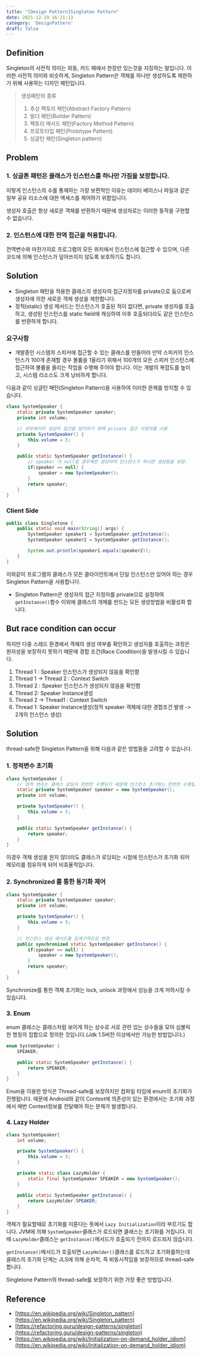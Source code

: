 ```yaml
---
title: "[Design Pattern]Singleton Pattern"
date: 2021-12-19 16:21:13
category: 'DesignPattern'
draft: false
---
```


## Definition
Singleton의 사전적 의미는 외동, 카드 패에서 한장만 있는것을 지칭하는 말입니다.
이러한 사전적 의미와 비슷하게, Singleton Pattern은 객체를 하나만 생성하도록 제한하기 위해 사용하는 디자인 패턴입니다.

>생성패턴의 종류
>1. 추상 팩토리 패턴(Abstract Factory Pattern)
>2. 빌더 패턴(Builder Pattern)
>3. 팩토리 메서드 패턴(Factory Method Pattern)
>4. 프로토타입 패턴(Prototype Pattern)
>5. 싱글턴 패턴(Singleton pattern)

## Problem

### 1. 싱글톤 패턴은 클래스가 인스턴스를 하나만 가짐을 보장합니다.
이렇게 인스턴스의 수를 통제하는 가장 보편적인 이유는 데이터 베이스나 파일과 같은 일부 공유 리소스에 대한 액세스를 제어하기 위함입니다.

생성자 호출은 항상 새로운 객체를 반환하기 때문에 생성자로는 이러한 동작을 구현할 수 없습니다.

### 2. 인스턴스에 대한 전역 접근을 허용합니다.
전역변수와 마찬가지로 프로그램의 모든 위치에서 인스턴스에 접근할 수 있으며, 다른 코드에 의해 인스턴스가 덮어쓰이지 않도록 보호하기도 합니다.

## Solution

- Singleton 패턴을 적용한 클래스의 생성자의 접근지정자를 private으로 둠으로써 생성자에 의한 새로운 객체 생성을 제한합니다.
- 정적(static) 생성 메서드는 인스턴스가 호출된 적이 없다면, private 생성자를 호출하고, 생성된 인스턴스를 static field에 캐싱하여 이후 호출되더라도 같은 인스턴스를 반환하게 합니다.

### 요구사항
- 개발중인 시스템의 스피커에 접근할 수 있는 클래스를 만들어라
만약 스피커의 인스턴스가 100개 존재할 경우 볼륨을 1올리기 위해서 100개의 모든 스피커 인스턴스에 접근하여
볼륨을 올리는 작업을 수행해 주어야 합니다. 이는 개발의 복잡도를 높이고, 시스템 리소스도 크게 낭비하게 합니다.

다음과 같이 싱글턴 패턴(Singleton Pattern)을 사용하여 이러한 문제를 방지할 수 있습니다.

```java
class SystemSpeaker {
    static private SystemSpeaker speaker;
    private int volume;

    // 외부에서의 생성자 접근을 방지하기 위해 private 접근 지정자를 사용
    private SystemSpeaker() {
        this.volume = 5;
    }

    public static SystemSpeaker getInstance() {
        // speaker 가 null일 경우에만 생성하여 인스턴스가 하나만 생성됨을 보장.
        if(speaker == null) {
            speaker = new SystemSpeaker();
        }
        return speaker;
    }
}
```

### Client Side

```java
public class Singletone {
    public static void main(String[] args) {
        SystemSpeaker speaker1 = SystemSpeaker.getInstance();
        SystemSpeaker speaker2 = SystemSpeaker.getInstance();

        System.out.println(speaker1.equals(speaker2));
    }
}
```

이와같이 프로그램의 클래스가 모든 클라이언트에서 단일 인스턴스만 있어야 하는 경우 Singleton Pattern을 사용합니다.

- Singleton Pattern은 생성자의 접근 지정자를 private으로 설정하여 `getInstance()`함수 이외에 클래스의 개체를 만드는 모든 생성방법을
비활성화 합니다.

## But race condition can occur
하지만 다중 스레드 환경에서 객체의 생성 여부를 확인하고 생성자를 호출하는 과정은 원자성을 보장하지 못하기 때문에 경합 조건(Race Condition)을 발생시킬 수 있습니다.

1. Thread 1 : Speaker 인스턴스가 생성되지 않음을 확인함
2. Thread 1 -> Thread 2 : Context Switch
3. Thread 2 : Speaker 인스턴스가 생성되지 않음을 확인함
4. Thread 2: Speaker Instance생성
5. Thread 2 -> Thread1 : Context Switch
6. Thread 1: Speaker Instance생성(정적 speaker 객체에 대한 경합조건 발생 -> 2개의 인스턴스 생성)

## Solution

thread-safe한 Singleton Pattern을 위해 다음과 같은 방법들을 고려할 수 있습니다.



### 1. 정적변수 초기화

```java
class SystemSpeaker {
    // 정적 변수는 클래스 로딩시 한번만 수행되기 때문에 인스턴스 초기화는 한번만 수행됩니다.
    static private SystemSpeaker speaker = new SystemSpeaker();
    private int volume;

    private SystemSpeaker() {
        this.volume = 5;
    }

    public static SystemSpeaker getInstance() {
        return speaker;
    }
}
```

이경우 객체 생성을 원치 않더라도 클래스가 로딩되는 시점에 인스턴스가 초기화 되어 메모리를 점유하게 되어 비효율적입니다.

### 2. Synchronized 를 통한 동기화 제어

```java
class SystemSpeaker {
    static private SystemSpeaker speaker;
    private int volume;

    private SystemSpeaker() {
        this.volume = 5;
    }

    // 인스턴스 생성 메서드를 임계구역으로 변경
    public synchronized static SystemSpeaker getInstance() {
        if(speaker == null) {
            speaker = new SystemSpeaker();
        }
        return speaker;
    }
}
```

Synchronize를 통한 객체 초기화는 lock, unlock 과정에서 성능을 크게 저하시킬 수 있습니다.

### 3. Enum
enum 클래스는 클래스처럼 보이게 하는 상수로 서로 관련 있는 상수들을 모아 심볼릭한 명칭의 집합으로 정의한 것입니다.(Jdk 1.5버전 이상에서만 가능한 방법입니다.)
```java
enum SystemSpeaker {
    SPEAKER;

    public static SystemSpeaker getInstance() {
        return SPEAKER;
    }
}
```

Enum을 이용한 방식은 Thread-safe를 보장하지만 컴파일 타임에 enum의 초기화가 진행됩니다.
때문에 Android와 같이 Context에 의존성이 있는 환경에서는 초기화 과정에서 매번 Context정보를 전달해야 하는 문제가 발생합니다.

### 4. Lazy Holder

```java
class SystemSpeaker{
    int volume;

    private SystemSpeaker() {
        this.volume = 5;
    }

    private static class LazyHolder {
        static final SystemSpeaker SPEAKER = new SystemSpeaker();
    }

    public static SystemSpeaker getInstance() {
        return LazyHolder.SPEAKER;
    }
}
```

객체가 필요할때로 초기화를 미룬다는 뜻에서 `Lazy Initialization`이라 부르기도 합니다.
JVM에 의해 `SystemSpeaker`클래스가 로드되면 클래스는 초기화를 거칩니다. 이때 `LazyHolder`클래스는 `getInstance()`메서드가 호출되기 전까지 로드되지 않습니다.

`getInstance()`메서드가 호출되면 `LazyHolder()`클래스를 로드하고 초기화를하는데 클래스의 초기화 단계는 JLS에 의해 순차적, 즉 비동시적임을 보장하므로 thread-safe합니다. 

Singletone Pattern의 thread-safe를 보장하기 위한 가장 좋은 방법입니다.

## Reference

- [https://en.wikipedia.org/wiki/Singleton_pattern](https://en.wikipedia.org/wiki/Singleton_pattern)
- [https://refactoring.guru/design-patterns/singleton](https://refactoring.guru/design-patterns/singleton)
- [https://en.wikipedia.org/wiki/Initialization-on-demand_holder_idiom](https://en.wikipedia.org/wiki/Initialization-on-demand_holder_idiom)